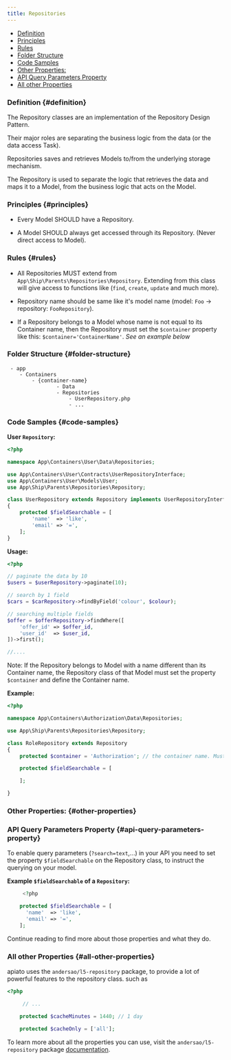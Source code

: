 ```yaml
---
title: Repositories
---
```


* [Definition](#definition)
* [Principles](#principles)
* [Rules](#rules)
* [Folder Structure](#folder-structure)
* [Code Samples](#code-samples)
* [Other Properties:](#other-properties)
* [API Query Parameters Property](#api-query-parameters-property)
* [All other Properties](#all-other-properties)


### Definition {#definition}

The Repository classes are an implementation of the Repository Design Pattern.

Their major roles are separating the business logic from the data (or the data access Task).

Repositories saves and retrieves Models to/from the underlying storage mechanism.

The Repository is used to separate the logic that retrieves the data and maps it to a Model, from the business logic that acts on the Model.

### Principles {#principles}

- Every Model SHOULD have a Repository.

- A Model SHOULD always get accessed through its Repository. (Never direct access to Model).

### Rules {#rules}

- All Repositories MUST extend from `App\Ship\Parents\Repositories\Repository`. Extending from this class will give access to functions like (`find`, `create`, `update` and much more).

- Repository name should be same like it's model name (model: `Foo` -> repository: `FooRepository`).

- If a Repository belongs to a Model whose name is not equal to its Container name, then the Repository must set the `$container` property like this: `$container='ContainerName'`. *See an example below*

### Folder Structure {#folder-structure}

```
 - app
    - Containers
        - {container-name}
                - Data
                - Repositories
                    - UserRepository.php
                    - ...
```

### Code Samples {#code-samples}

**User `Repository`:**

```php
<?php

namespace App\Containers\User\Data\Repositories;

use App\Containers\User\Contracts\UserRepositoryInterface;
use App\Containers\User\Models\User;
use App\Ship\Parents\Repositories\Repository;

class UserRepository extends Repository implements UserRepositoryInterface
{
    protected $fieldSearchable = [
        'name'  => 'like',
        'email' => '=',
    ];
}
```

**Usage:**

```php
<?php

// paginate the data by 10
$users = $userRepository->paginate(10);

// search by 1 field
$cars = $carRepository->findByField('colour', $colour);

// searching multiple fields
$offer = $offerRepository->findWhere([
    'offer_id' => $offer_id,
    'user_id'  => $user_id,
])->first();

//....
```

Note: If the Repository belongs to Model with a name different than its Container name, the Repository class of that Model must set the property `$container` and define the Container name.

**Example:**

```php
<?php

namespace App\Containers\Authorization\Data\Repositories;

use App\Ship\Parents\Repositories\Repository;

class RoleRepository extends Repository
{
    protected $container = 'Authorization'; // the container name. Must be set when the model has different name than the container

    protected $fieldSearchable = [

    ];

}
```

### Other Properties: {#other-properties}

### API Query Parameters Property {#api-query-parameters-property}

To enable query parameters (`?search=text`,...) in your API you need to set the property `$fieldSearchable` on the Repository class, to instruct the querying on your model.

**Example `$fieldSearchable` of a `Repository`:**

```php
	 <?php

	protected $fieldSearchable = [
	  'name'  => 'like',
	  'email' => '=',
	];
```

Continue reading to find more about those properties and what they do.

### All other Properties {#all-other-properties}

apiato uses the `andersao/l5-repository` package, to provide a lot of powerful features to the repository class. such as

```php
<?php

	 // ...

    protected $cacheMinutes = 1440; // 1 day

    protected $cacheOnly = ['all'];

```

To learn more about all the properties you can use, visit the `andersao/l5-repository` package [documentation](https://github.com/andersao/l5-repository).
